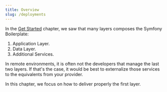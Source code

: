 ```yaml
---
title: Overview
slug: /deployments
---
```


In the [Get Started](/docs) chapter, we saw that many layers composes the Symfony Boilerplate:

1. Application Layer.
2. Data Layer. 
3. Additional Services.

In remote environments, it is often not the developers that manage the last two layers. 
If that's the case, it would be best to externalize those services to the equivalents from your provider.

In this chapter, we focus on how to deliver properly the first layer.